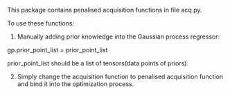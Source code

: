 This package contains penalised acquisition functions in file acq.py.

To use these functions:

1. Manually adding prior knowledge into the Gaussian process regressor:

gp.prior_point_list = prior_point_list

prior_point_list should be a list of tensors(data points of priors).

2. Simply change the acquisition function to penalised acquisition function and bind it into
the optimization process.